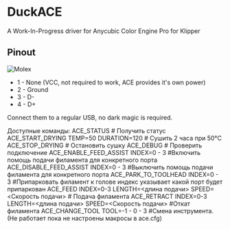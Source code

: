 # DuckACE

A Work-In-Progress driver for Anycubic Color Engine Pro for Klipper

## Pinout

![Molex](/.github/img/molex.png)

- 1 - None (VCC, not required to work, ACE provides it's own power)
- 2 - Ground
- 3 - D-
- 4 - D+

Connect them to a regular USB, no dark magic is required.


Доступные команды:
ACE_STATUS              # Получить статус
ACE_START_DRYING TEMP=50 DURATION=120  # Сушить 2 часа при 50°C
ACE_STOP_DRYING        # Остановить сушку
ACE_DEBUG              # Проверить подключение
ACE_ENABLE_FEED_ASSIST INDEX=0 - 3 #Включить помощь подачи филамента для конкретного порта
ACE_DISABLE_FEED_ASSIST INDEX=0 - 3 #Выключить помощь подачи филамента для конкретного порта
ACE_PARK_TO_TOOLHEAD INDEX=0 - 3 #Припарковать филамент к голове индекс указывает какой порт будет припаркован
ACE_FEED INDEX=0-3 LENGTH=<длина подачи> SPEED=<Скорость подачи> # Подача филамента
ACE_RETRACT INDEX=0-3 LENGTH=<длина подачи> SPEED=<Скорость подачи> #Откат филамента
ACE_CHANGE_TOOL TOOL=-1 - 0 - 3 #Смена инструмента. (Не работает пока не настроены макросы в ace.cfg)